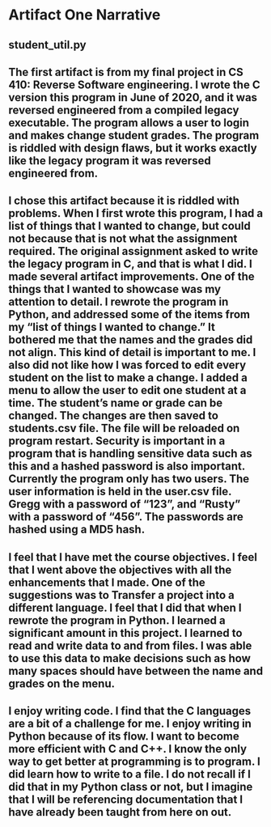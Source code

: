 # Artifact One Narrative
## student_util.py

## The first artifact is from my final project in CS 410: Reverse Software engineering.  I wrote the C version this program in June of 2020, and it was reversed engineered from a compiled legacy executable.  The program allows a user to login and makes change student grades.  The program is riddled with design flaws, but it works exactly like the legacy program it was reversed engineered from.

## I chose this artifact because it is riddled with problems. When I first wrote this program, I had a list of things that I wanted to change, but could not because that is not what the assignment required.  The original assignment asked to write the legacy program in C, and that is what I did. I made several artifact improvements. One of the things that I wanted to showcase was my attention to detail.  I rewrote the program in Python, and addressed some of the items from my “list of things I wanted to change.” It bothered me that the names and the grades did not align.  This kind of detail is important to me.  I also did not like how I was forced to edit every student on the list to make a change.  I added a menu to allow the user to edit one student at a time.  The student’s name or grade can be changed.  The changes are then saved to students.csv file.  The file will be reloaded on program restart.  Security is important in a program that is handling sensitive data such as this and a hashed password is also important.  Currently the program only has two users.  The user information is held in the user.csv file. Gregg with a password of “123”, and “Rusty” with a password of “456”.  The passwords are hashed using a MD5 hash.

## I feel that I have met the course objectives.  I feel that I went above the objectives with all the enhancements that I made.  One of the suggestions was to Transfer a project into a different language.  I feel that I did that when I rewrote the program in Python.    I learned a significant amount in this project.  I learned to read and write data to and from files.  I was able to use this data to make decisions such as how many spaces should have between the name and grades on the menu.

## I enjoy writing code. I find that the C languages are a bit of a challenge for me.  I enjoy writing in Python because of its flow.  I want to become more efficient with C and C++. I know the only way to get better at programming is to program.   I did learn how to write to a file.  I do not recall if I did that in my Python class or not, but I imagine that I will be referencing documentation that I have already been taught from here on out.
